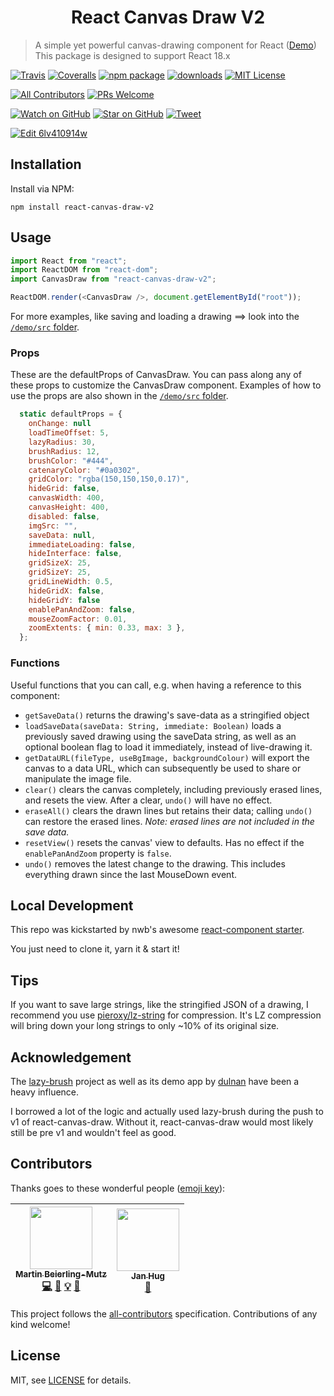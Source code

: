 <div align="center">
<h1>React Canvas Draw V2</h1>
</div>

> A simple yet powerful canvas-drawing component for React ([Demo](https://embiem.github.io/react-canvas-draw/))
> This package is designed to support React 18.x

[![Travis][build-badge]][build] [![Coveralls][coveralls-badge]][coveralls] [![npm package][npm-badge]][npm] [![downloads][downloads-badge]][npmtrends] [![MIT License][license-badge]][license]

[![All Contributors](https://img.shields.io/badge/all_contributors-2-orange.svg?style=flat-square)](#contributors) [![PRs Welcome][prs-badge]][prs]

[![Watch on GitHub][github-watch-badge]][github-watch] [![Star on GitHub][github-star-badge]][github-star] [![Tweet][twitter-badge]][twitter]

[![Edit 6lv410914w](https://codesandbox.io/static/img/play-codesandbox.svg)](https://codesandbox.io/s/6lv410914w)

## Installation

Install via NPM:

```
npm install react-canvas-draw-v2
```

## Usage

```javascript
import React from "react";
import ReactDOM from "react-dom";
import CanvasDraw from "react-canvas-draw-v2";

ReactDOM.render(<CanvasDraw />, document.getElementById("root"));
```

For more examples, like saving and loading a drawing ==> look into the [`/demo/src` folder](https://github.com/embiem/react-canvas-draw/tree/master/demo/src).

### Props

These are the defaultProps of CanvasDraw. You can pass along any of these props to customize the CanvasDraw component. Examples of how to use the props are also shown in the [`/demo/src` folder](https://github.com/embiem/react-canvas-draw/tree/master/demo/src).

```javascript
  static defaultProps = {
    onChange: null
    loadTimeOffset: 5,
    lazyRadius: 30,
    brushRadius: 12,
    brushColor: "#444",
    catenaryColor: "#0a0302",
    gridColor: "rgba(150,150,150,0.17)",
    hideGrid: false,
    canvasWidth: 400,
    canvasHeight: 400,
    disabled: false,
    imgSrc: "",
    saveData: null,
    immediateLoading: false,
    hideInterface: false,
    gridSizeX: 25,
    gridSizeY: 25,
    gridLineWidth: 0.5,
    hideGridX: false,
    hideGridY: false
    enablePanAndZoom: false,
    mouseZoomFactor: 0.01,
    zoomExtents: { min: 0.33, max: 3 },
  };
```

### Functions

Useful functions that you can call, e.g. when having a reference to this component:

- `getSaveData()` returns the drawing's save-data as a stringified object
- `loadSaveData(saveData: String, immediate: Boolean)` loads a previously saved drawing using the saveData string, as well as an optional boolean flag to load it immediately, instead of live-drawing it.
- `getDataURL(fileType, useBgImage, backgroundColour)` will export the canvas to a data URL, which can subsequently be used to share or manipulate the image file.
- `clear()` clears the canvas completely, including previously erased lines, and resets the view. After a clear, `undo()` will have no effect.
- `eraseAll()` clears the drawn lines but retains their data; calling `undo()` can restore the erased lines. _Note: erased lines are not included in the save data._
- `resetView()` resets the canvas' view to defaults. Has no effect if the `enablePanAndZoom` property is `false`.
- `undo()` removes the latest change to the drawing. This includes everything drawn since the last MouseDown event.

## Local Development

This repo was kickstarted by nwb's awesome [react-component starter](https://github.com/insin/nwb/blob/master/docs/guides/ReactComponents.md#developing-react-components-and-libraries-with-nwb).

You just need to clone it, yarn it & start it!

## Tips

If you want to save large strings, like the stringified JSON of a drawing, I recommend you use [pieroxy/lz-string](https://github.com/pieroxy/lz-string) for compression. It's LZ compression will bring down your long strings to only ~10% of its original size.

## Acknowledgement

The [lazy-brush](https://github.com/dulnan/lazy-brush) project as well as its demo app by [dulnan](https://github.com/dulnan) have been a heavy influence.

I borrowed a lot of the logic and actually used lazy-brush during the push to v1 of react-canvas-draw. Without it, react-canvas-draw would most likely still be pre v1 and wouldn't feel as good.

## Contributors

Thanks goes to these wonderful people ([emoji key](https://github.com/kentcdodds/all-contributors#emoji-key)):

<!-- ALL-CONTRIBUTORS-LIST:START - Do not remove or modify this section -->
<!-- prettier-ignore -->
| [<img src="https://avatars3.githubusercontent.com/u/3866457?v=4" width="100px;"/><br /><sub><b>Martin Beierling-Mutz</b></sub>](https://embiem.me)<br />[💻](https://github.com/embiem/react-canvas-draw/commits?author=embiem "Code") [📖](https://github.com/embiem/react-canvas-draw/commits?author=embiem "Documentation") [💡](#example-embiem "Examples") [🤔](#ideas-embiem "Ideas, Planning, & Feedback") | [<img src="https://avatars0.githubusercontent.com/u/4155003?v=4" width="100px;"/><br /><sub><b>Jan Hug</b></sub>](http://www.janhug.info)<br />[🤔](#ideas-dulnan "Ideas, Planning, & Feedback") |
| :---: | :---: |

<!-- ALL-CONTRIBUTORS-LIST:END -->

This project follows the [all-contributors](https://github.com/kentcdodds/all-contributors) specification. Contributions of any kind welcome!

## License

MIT, see [LICENSE](https://github.com/embiem/react-canvas-draw/blob/master/LICENSE) for details.

[build-badge]: https://img.shields.io/travis/embiem/react-canvas-draw/master.png?style=flat-square
[build]: https://travis-ci.org/embiem/react-canvas-draw
[npm-badge]: https://img.shields.io/npm/v/react-canvas-draw.png?style=flat-square
[npm]: https://www.npmjs.org/package/react-canvas-draw
[coveralls-badge]: https://img.shields.io/coveralls/embiem/react-canvas-draw/master.png?style=flat-square
[coveralls]: https://coveralls.io/github/embiem/react-canvas-draw
[npm]: https://www.npmjs.com/
[node]: https://nodejs.org
[downloads-badge]: https://img.shields.io/npm/dm/react-canvas-draw.svg?style=flat-square
[npmtrends]: http://www.npmtrends.com/react-canvas-draw
[license-badge]: https://img.shields.io/npm/l/react-canvas-draw.svg?style=flat-square
[license]: https://github.com/embiem/react-canvas-draw/blob/master/LICENSE
[prs-badge]: https://img.shields.io/badge/PRs-welcome-brightgreen.svg?style=flat-square
[prs]: http://makeapullrequest.com
[github-watch-badge]: https://img.shields.io/github/watchers/embiem/react-canvas-draw.svg?style=social
[github-watch]: https://github.com/embiem/react-canvas-draw/watchers
[github-star-badge]: https://img.shields.io/github/stars/embiem/react-canvas-draw.svg?style=social
[github-star]: https://github.com/embiem/react-canvas-draw/stargazers
[twitter]: https://twitter.com/intent/tweet?text=Check%20out%20react-canvas-draw%20by%20%40em_bi_em%20https%3A%2F%2Fgithub.com%2Fembiem%2Freact-canvas-draw%20%F0%9F%91%8D
[twitter-badge]: https://img.shields.io/twitter/url/https/github.com/embiem/react-canvas-draw.svg?style=social
